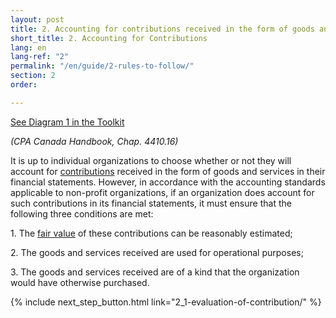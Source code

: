 ```yaml
---
layout: post
title: 2. Accounting for contributions received in the form of goods and services
short_title: 2. Accounting for Contributions
lang: en
lang-ref: "2"
permalink: "/en/guide/2-rules-to-follow/"
section: 2
order: 

---
```

<a href="{{ site.baseurl }}/assets/schema-diagram/diagram1.pdf" class="toolkit" target="_blank">See Diagram 1 in the Toolkit</a>

_(CPA Canada Handbook, Chap. 4410.16)_

It is up to individual organizations to choose whether or not they will account for <a href="{{site.baseurl}}/en/toolkit/glossary#contributions" target="_blank" title="Transfers, with no cash counterpart or other assets, to a non-profit organization, or settlements or cancellations with no consideration of liability to that organization such as a cash donation.">contributions</a> received in the form of goods and services in their financial statements. However, in accordance with the accounting standards applicable to non-profit organizations, if an organization does account for such contributions in its financial statements, it must ensure that the following three conditions are met:

1\. The <a class="tip" href="{{site.baseurl}}/en/toolkit/glossary#fair-value" target="_blank" title="A payment amount agreed upon by willing parties in the normal course of business, on a level playing field such as retail sales prices of local or online commerce.">fair value</a> of these contributions can be reasonably estimated;

2\. The goods and services received are used for operational purposes;

3\. The goods and services received are of a kind that the organization would have otherwise purchased.

{% include next_step_button.html link="2_1-evaluation-of-contribution/" %}